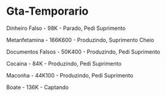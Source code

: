 # Gta-Temporario

Dinheiro Falso - 98K - Parado, 	Pedi Suprimento

Metanfetamina - 166K600 - Produzindo, Suprimento Cheio

Documentos Falsos - 50K400 - Produzindo, Pedi Suprimento

Cocaina - 84K - Produzindo, Pedi Suprimento

Maconha - 44K100 - Produzindo, Pedi Suprimento

Boate - 136K - Captando
